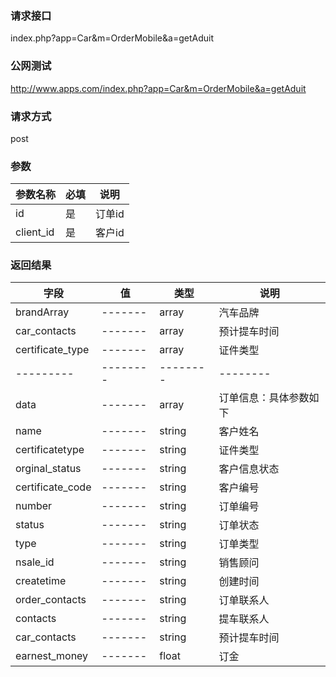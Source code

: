 ### **请求接口**
index.php?app=Car&m=OrderMobile&a=getAduit



### **公网测试**
http://www.apps.com/index.php?app=Car&m=OrderMobile&a=getAduit

### **请求方式**
post


### **参数**
| 参数名称  |必填|     说明      |
|------|-----|------|
| id| 是 |   订单id|
| client_id     | 是 |   客户id   |
### **返回结果**
|字段        |值          |类型    |说明        |
| ---------  |--------    |-------- |--------  |
|brandArray|-------   |array  |汽车品牌  |
|car_contacts|-------   |array  |预计提车时间  |
|certificate_type|-------   |array  |证件类型  |
| ---------  |--------    |-------- |--------  |
|data|-------   |array  |订单信息：具体参数如下  |
|name|-------   |string  |客户姓名  |
|certificatetype| -------     |string    |证件类型     |
|orginal_status| -------     |string    |客户信息状态     |
|certificate_code| -------     |string   |客户编号    |
|number| -------     |string    |订单编号    |
|status| -------     |string    |订单状态     |
|type| -------     |string    |订单类型    |
|nsale_id| -------     |string   |销售顾问     |
|createtime| -------     |string   |创建时间    |
|order_contacts| -------     |string   |订单联系人    |
|contacts| -------     |string   |提车联系人    |
|car_contacts| -------     |string   |预计提车时间   |
|earnest_money| -------     |float   |订金  |